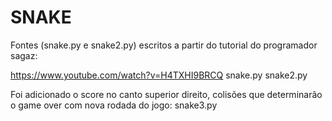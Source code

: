 # SNAKE

Fontes (snake.py e snake2.py) escritos a partir do tutorial do programador sagaz:

https://www.youtube.com/watch?v=H4TXHI9BRCQ
snake.py
snake2.py

Foi adicionado o score no canto superior direito, colisões que determinarão o game over com nova rodada do jogo:
snake3.py
